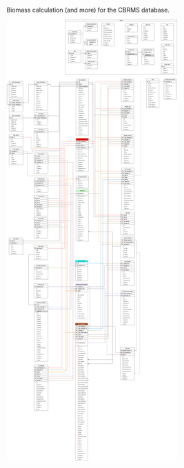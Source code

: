Biomass calculation (and more) for the CBRMS database.

![Diagram](https://github.com/ZakiRMuc/CBRMS/blob/main/ERD%20CBRMS-Page-1.drawio.svg)

